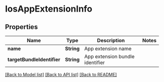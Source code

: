 # IosAppExtensionInfo

## Properties
Name | Type | Description | Notes
------------ | ------------- | ------------- | -------------
**name** | **String** | App extension name | 
**targetBundleIdentifier** | **String** | App extension bundle identifier | 

[[Back to Model list]](../README.md#documentation-for-models) [[Back to API list]](../README.md#documentation-for-api-endpoints) [[Back to README]](../README.md)


